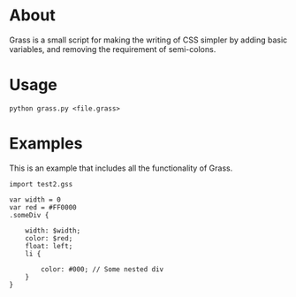 About
=====

Grass is a small script for making the writing of CSS simpler by adding basic variables, and removing the requirement of semi-colons. 

Usage
=====
    
    python grass.py <file.grass>


Examples
========

This is an example that includes all the functionality of Grass.
    
    import test2.gss

    var width = 0
    var red = #FF0000
    .someDiv {

        width: $width;
        color: $red;
        float: left;
        li {
    
            color: #000; // Some nested div
        }
    }

